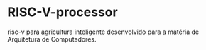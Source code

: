 # RISC-V-processor
risc-v para agricultura inteligente desenvolvido para a matéria de Arquitetura de Computadores.
